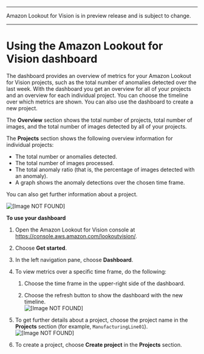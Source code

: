 --------

Amazon Lookout for Vision is in preview release and is subject to change\.

--------

# Using the Amazon Lookout for Vision dashboard<a name="dashboard"></a>

The dashboard provides an overview of metrics for your Amazon Lookout for Vision projects, such as the total number of anomalies detected over the last week\. With the dashboard you get an overview for all of your projects and an overview for each individual project\. You can choose the timeline over which metrics are shown\. You can also use the dashboard to create a new project\. 

The **Overview** section shows the total number of projects, total number of images, and the total number of images detected by all of your projects\.

The **Projects** section shows the following overview information for individual projects:
+ The total number or anomalies detected\.
+ The total number of images processed\.
+ The total anomaly ratio \(that is, the percentage of images detected with an anomaly\)\.
+ A graph shows the anomaly detections over the chosen time frame\. 

You can also get further information about a project\. 

![\[Image NOT FOUND\]](http://docs.aws.amazon.com/lookout-for-vision/latest/developer-guide/images/dashboard.png)

**To use your dashboard**

1. Open the Amazon Lookout for Vision console at [ https://console\.aws\.amazon\.com/lookoutvision/]( https://console.aws.amazon.com/lookoutvision/)\.

1. Choose **Get started**\. 

1. In the left navigation pane, choose **Dashboard**\.

1. To view metrics over a specific time frame, do the following: 

   1. Choose the time frame in the upper\-right side of the dashboard\. 

   1. Choose the refresh button to show the dashboard with the new timeline\.  
![\[Image NOT FOUND\]](http://docs.aws.amazon.com/lookout-for-vision/latest/developer-guide/images/timeframe.png)

1. To get further details about a project, choose the project name in the **Projects** section \(for example, `ManufacturingLine01`\)\.  
![\[Image NOT FOUND\]](http://docs.aws.amazon.com/lookout-for-vision/latest/developer-guide/images/project.png)

1. To create a project, choose **Create project** in the **Projects** section\. 